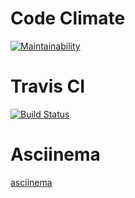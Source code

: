 # Code Climate

[![Maintainability](https://api.codeclimate.com/v1/badges/f68f2d88dad20abe4fed/maintainability)](https://codeclimate.com/github/Il1ya1/backend-project-lvl2/maintainability)

# Travis CI

[![Build Status](https://travis-ci.com/Il1ya1/backend-project-lvl2.svg?branch=master)](https://travis-ci.com/Il1ya1/backend-project-lvl2)

# Asciinema
[asciinema](https://asciinema.org/a/ovoikYe0Q4RxwHWau0jkTPyZk)
